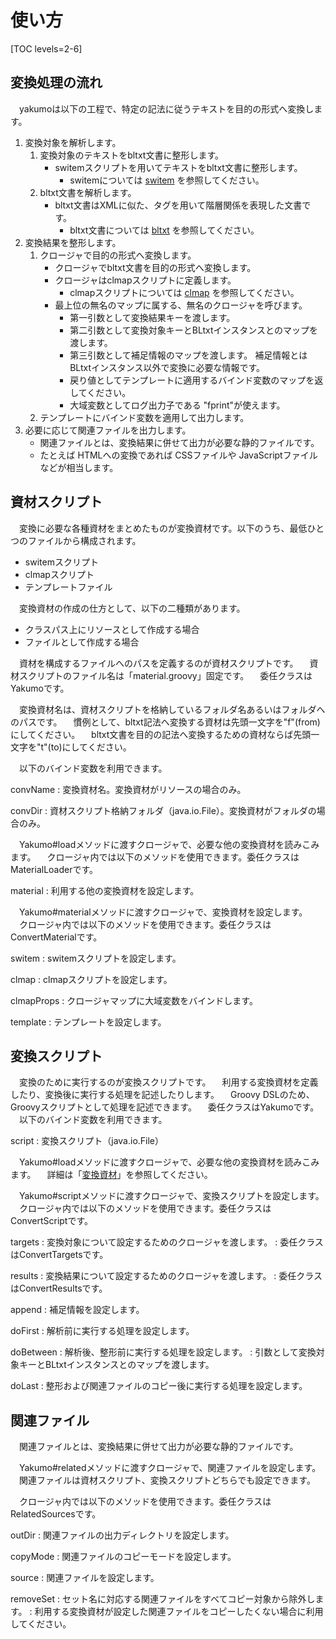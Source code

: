 # 使い方

[TOC levels=2-6]

## 変換処理の流れ

　yakumoは以下の工程で、特定の記法に従うテキストを目的の形式へ変換します。

1. 変換対象を解析します。
   1. 変換対象のテキストをbltxt文書に整形します。
      - switemスクリプトを用いてテキストをbltxt文書に整形します。
        - switemについては [switem](/maven/switem/) を参照してください。
   2. bltxt文書を解析します。
      - bltxt文書はXMLに似た、タグを用いて階層関係を表現した文書です。
        - bltxt文書については [bltxt](/maven/bltxt/) を参照してください。
2. 変換結果を整形します。
   1. クロージャで目的の形式へ変換します。
      - クロージャでbltxt文書を目的の形式へ変換します。
      - クロージャはclmapスクリプトに定義します。
        - clmapスクリプトについては [clmap](/maven/clmap/) を参照してください。
      - 最上位の無名のマップに属する、無名のクロージャを呼びます。
        - 第一引数として変換結果キーを渡します。
        - 第二引数として変換対象キーとBLtxtインスタンスとのマップを渡します。
        - 第三引数として補足情報のマップを渡します。
          補足情報とはBLtxtインスタンス以外で変換に必要な情報です。
        - 戻り値としてテンプレートに適用するバインド変数のマップを返してください。
        - 大域変数としてログ出力子である "fprint"が使えます。
   2. テンプレートにバインド変数を適用して出力します。
3. 必要に応じて関連ファイルを出力します。
   - 関連ファイルとは、変換結果に併せて出力が必要な静的ファイルです。
   - たとえば HTMLへの変換であれば CSSファイルや JavaScriptファイルなどが相当します。

## 資材スクリプト

　変換に必要な各種資材をまとめたものが変換資材です。以下のうち、最低ひとつのファイルから構成されます。

* switemスクリプト
* clmapスクリプト
* テンプレートファイル

　変換資材の作成の仕方として、以下の二種類があります。

* クラスパス上にリソースとして作成する場合
* ファイルとして作成する場合

　資材を構成するファイルへのパスを定義するのが資材スクリプトです。
　資材スクリプトのファイル名は「material.groovy」固定です。
　委任クラスはYakumoです。

　変換資材名は、資材スクリプトを格納しているフォルダ名あるいはフォルダへのパスです。
　慣例として、bltxt記法へ変換する資材は先頭一文字を"f"(from)にしてください。
　bltxt文書を目的の記法へ変換するための資材ならば先頭一文字を"t"(to)にしてください。

　以下のバインド変数を利用できます。

convName
: 変換資材名。変換資材がリソースの場合のみ。

convDir
: 資材スクリプト格納フォルダ（java.io.File）。変換資材がフォルダの場合のみ。

　Yakumo#loadメソッドに渡すクロージャで、必要な他の変換資材を読みこみます。
　クロージャ内では以下のメソッドを使用できます。委任クラスはMaterialLoaderです。

material
: 利用する他の変換資材を設定します。

　Yakumo#materialメソッドに渡すクロージャで、変換資材を設定します。
　クロージャ内では以下のメソッドを使用できます。委任クラスはConvertMaterialです。

switem
: switemスクリプトを設定します。

clmap
: clmapスクリプトを設定します。

clmapProps
: クロージャマップに大域変数をバインドします。

template
: テンプレートを設定します。

## 変換スクリプト

　変換のために実行するのが変換スクリプトです。
　利用する変換資材を定義したり、変換後に実行する処理を記述したりします。
　Groovy DSLのため、Groovyスクリプトとして処理を記述できます。
　委任クラスはYakumoです。
　以下のバインド変数を利用できます。

script
: 変換スクリプト（java.io.File）

　Yakumo#loadメソッドに渡すクロージャで、必要な他の変換資材を読みこみます。
　詳細は「[変換資材](#変換資材)」を参照してください。

　Yakumo#scriptメソッドに渡すクロージャで、変換スクリプトを設定します。
　クロージャ内では以下のメソッドを使用できます。委任クラスはConvertScriptです。

targets
: 変換対象について設定するためのクロージャを渡します。
: 委任クラスはConvertTargetsです。

results
: 変換結果について設定するためのクロージャを渡します。
: 委任クラスはConvertResultsです。

append
: 補足情報を設定します。

doFirst
: 解析前に実行する処理を設定します。

doBetween
: 解析後、整形前に実行する処理を設定します。
: 引数として変換対象キーとBLtxtインスタンスとのマップを渡します。

doLast
: 整形および関連ファイルのコピー後に実行する処理を設定します。

## 関連ファイル

　関連ファイルとは、変換結果に併せて出力が必要な静的ファイルです。

　Yakumo#relatedメソッドに渡すクロージャで、関連ファイルを設定します。
　関連ファイルは資材スクリプト、変換スクリプトどちらでも設定できます。

　クロージャ内では以下のメソッドを使用できます。委任クラスはRelatedSourcesです。

outDir
: 関連ファイルの出力ディレクトリを設定します。

copyMode
: 関連ファイルのコピーモードを設定します。

source
: 関連ファイルを設定します。

removeSet
: セット名に対応する関連ファイルをすべてコピー対象から除外します。
: 利用する変換資材が設定した関連ファイルをコピーしたくない場合に利用してください。
